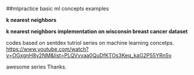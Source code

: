 ##mlpractice
basic ml concepts examples

**k nearest neighbors**


**k nearest neighbors implementation on wisconsin breast cancer dataset**

codes based on sentdex tutriol series on machine learning concetps.
https://www.youtube.com/watch?v=OGxgnH8y2NM&list=PLQVvvaa0QuDfKTOs3Keq_kaG2P55YRn5v

awesome series
Thanks.
